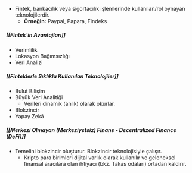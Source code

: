 - Fintek, bankacılık veya sigortacılık işlemlerinde kullanılan/rol oynayan teknolojilerdir.
	- **Örneğin:** Paypal, Papara, Findeks
##### [[Fintek'in Avantajları]]
 - Verimlilik
 - Lokasyon Bağımsızlığı
 - Veri Analizi

##### [[Finteklerle Sıklıkla Kullanılan Teknolojiler]]
- Bulut Bilişim
- Büyük Veri Analitiği
	- Verileri dinamik (anlık) olarak okurlar.
- Blokzincir
- Yapay Zekâ
##### [[Merkezi Olmayan (Merkeziyetsiz) Finans - Decentralized Finance (DeFi)]]
- Temelini blokzincir oluşturur. Blokzincir teknolojisiyle çalışır.
	- Kripto para birimleri dijital varlık olarak kullanılır ve geleneksel finansal aracılara olan ihtiyacı (bkz. Takas odaları) ortadan kaldırır.